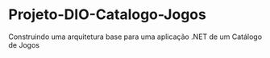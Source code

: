 # Projeto-DIO-Catalogo-Jogos
Construindo uma arquitetura base para uma aplicação .NET de um Catálogo de Jogos
